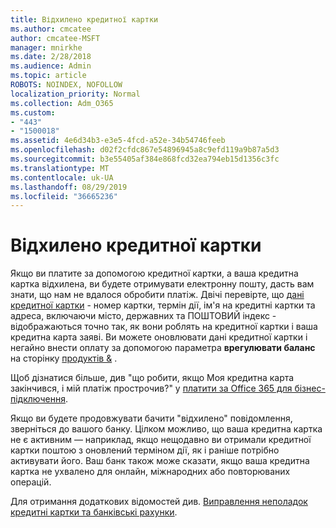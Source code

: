 ```yaml
---
title: Відхилено кредитної картки
ms.author: cmcatee
author: cmcatee-MSFT
manager: mnirkhe
ms.date: 2/28/2018
ms.audience: Admin
ms.topic: article
ROBOTS: NOINDEX, NOFOLLOW
localization_priority: Normal
ms.collection: Adm_O365
ms.custom:
- "443"
- "1500018"
ms.assetid: 4e6d34b3-e3e5-4fcd-a52e-34b54746feeb
ms.openlocfilehash: d02f2cfdc867e54896945a8c9efd119a9b87a5d3
ms.sourcegitcommit: b3e55405af384e868fcd32ea794eb15d1356c3fc
ms.translationtype: MT
ms.contentlocale: uk-UA
ms.lasthandoff: 08/29/2019
ms.locfileid: "36665236"
---
```

# <a name="declined-credit-card"></a>Відхилено кредитної картки

Якщо ви платите за допомогою кредитної картки, а ваша кредитна картка відхилена, ви будете отримувати електронну пошту, дасть вам знати, що нам не вдалося обробити платіж. Двічі перевірте, що [дані кредитної картки](https://go.microsoft.com/fwlink/p/?linkid=842054) - номер картки, термін дії, ім'я на кредитні картки та адреса, включаючи місто, державних та ПОШТОВИЙ індекс - відображаються точно так, як вони роблять на кредитної картки і ваша кредитна карта заяві. Ви можете оновлювати дані кредитної картки і негайно внести оплату за допомогою параметра **врегулювати баланс** на сторінку [продуктів &](https://go.microsoft.com/fwlink/p/?linkid=842054) . 

Щоб дізнатися більше, див "що робити, якщо Моя кредитна карта закінчився, і мій платіж прострочив?" у [платити за Office 365 для бізнес-підключення](https://docs.microsoft.com/office365/admin/subscriptions-and-billing/pay-for-your-subscription#what-if-my-credit-card-was-declined-and-my-payment-is-past-due).
  
Якщо ви будете продовжувати бачити "відхилено" повідомлення, зверніться до вашого банку. Цілком можливо, що ваша кредитна картка не є активним — наприклад, якщо нещодавно ви отримали кредитної картки поштою з оновлений терміном дії, як і раніше потрібно активувати його. Ваш банк також може сказати, якщо ваша кредитна картка не ухвалено для онлайн, міжнародних або повторюваних операцій.
  
Для отримання додаткових відомостей див. [Виправлення неполадок кредитні картки та банківські рахунки](https://docs.microsoft.com/office365/admin/subscriptions-and-billing/add-update-or-remove-credit-card-or-bank-account#troubleshooting-credit-cards-and-bank-accounts).